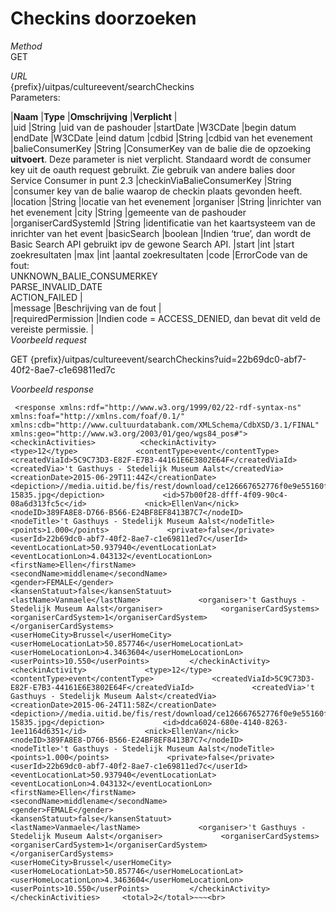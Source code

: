 ---
---

# Checkins doorzoeken

_Method_  
 GET

_URL_  
 {prefix}/uitpas/cultureevent/searchCheckins  
 Parameters:

 |**Naam** |**Type** |**Omschrijving** |**Verplicht** |  
 |uid |String |uid van de pashouder |startDate |W3CDate |begin datum |endDate |W3CDate |eind datum |cdbid |String |cdbid van het evenement |balieConsumerKey |String |ConsumerKey van de balie die de opzoeking **uitvoert**. Deze parameter is niet verplicht. Standaard wordt de consumer key uit de oauth request gebruikt. Zie gebruik van andere balies door Service Consumer in punt 2.3 |checkinViaBalieConsumerKey |String |consumer key van de balie waarop de checkin plaats gevonden heeft. |location |String |locatie van het evenement |organiser |String |inrichter van het evenement |city |String |gemeente van de pashouder |organiserCardSystemId |String |identificatie van het kaartsysteem van de inrichter van het event |basicSearch |boolean |Indien ‘true’, dan wordt de Basic Search API gebruikt ipv de gewone Search API. |start |int |start zoekresultaten |max |int |aantal zoekresultaten |code |ErrorCode van de fout:  
 UNKNOWN\_BALIE\_CONSUMERKEY  
 PARSE\_INVALID\_DATE  
 ACTION\_FAILED |  
 |message |Beschrijving van de fout |  
 |requiredPermission |Indien code = ACCESS\_DENIED, dan bevat dit veld de vereiste permissie. |  
_Voorbeeld request_

GET {prefix}/uitpas/cultureevent/searchCheckins?uid=22b69dc0-abf7-40f2-8ae7-c1e69811ed7c

_Voorbeeld response_

~~~
 <response xmlns:rdf="http://www.w3.org/1999/02/22-rdf-syntax-ns" xmlns:foaf="http://xmlns.com/foaf/0.1/" xmlns:cdb="http://www.cultuurdatabank.com/XMLSchema/CdbXSD/3.1/FINAL" xmlns:geo="http://www.w3.org/2003/01/geo/wgs84_pos#">     <checkinActivities>          <checkinActivity>             <type>12</type>             <contentType>event</contentType>             <createdViaId>5C9C73D3-E82F-E7B3-44161E6E3802E64F</createdViaId>             <createdVia>'t Gasthuys - Stedelijk Museum Aalst</createdVia>             <creationDate>2015-06-29T11:44Z</creationDate>             <depiction>//media.uitid.be/fis/rest/download/ce126667652776f0e9e55160f12f5478/uiv/picture-15835.jpg</depiction>             <id>57b00f28-dfff-4f09-90c4-08a6d313fc5c</id>             <nick>EllenVan</nick>             <nodeID>389FA8E8-D766-B566-E24BF8EF8413B7C7</nodeID>             <nodeTitle>'t Gasthuys - Stedelijk Museum Aalst</nodeTitle>             <points>1.000</points>             <private>false</private>             <userId>22b69dc0-abf7-40f2-8ae7-c1e69811ed7c</userId>             <eventLocationLat>50.937940</eventLocationLat>             <eventLocationLon>4.043132</eventLocationLon>             <firstName>Ellen</firstName>             <secondName>middlename</secondName>             <gender>FEMALE</gender>             <kansenStatuut>false</kansenStatuut>             <lastName>Vanmaele</lastName>             <organiser>'t Gasthuys - Stedelijk Museum Aalst</organiser>             <organiserCardSystems>                 <organiserCardSystem>1</organiserCardSystem>             </organiserCardSystems>             <userHomeCity>Brussel</userHomeCity>             <userHomeLocationLat>50.857746</userHomeLocationLat>             <userHomeLocationLon>4.3463604</userHomeLocationLon>             <userPoints>10.550</userPoints>         </checkinActivity>         <checkinActivity>             <type>12</type>             <contentType>event</contentType>             <createdViaId>5C9C73D3-E82F-E7B3-44161E6E3802E64F</createdViaId>             <createdVia>'t Gasthuys - Stedelijk Museum Aalst</createdVia>             <creationDate>2015-06-24T11:58Z</creationDate>             <depiction>//media.uitid.be/fis/rest/download/ce126667652776f0e9e55160f12f5478/uiv/picture-15835.jpg</depiction>             <id>ddca6024-680e-4140-8263-1ee1164d6351</id>             <nick>EllenVan</nick>             <nodeID>389FA8E8-D766-B566-E24BF8EF8413B7C7</nodeID>             <nodeTitle>'t Gasthuys - Stedelijk Museum Aalst</nodeTitle>             <points>1.000</points>             <private>false</private>             <userId>22b69dc0-abf7-40f2-8ae7-c1e69811ed7c</userId>             <eventLocationLat>50.937940</eventLocationLat>             <eventLocationLon>4.043132</eventLocationLon>             <firstName>Ellen</firstName>             <secondName>middlename</secondName>             <gender>FEMALE</gender>             <kansenStatuut>false</kansenStatuut>             <lastName>Vanmaele</lastName>             <organiser>'t Gasthuys - Stedelijk Museum Aalst</organiser>             <organiserCardSystems>                 <organiserCardSystem>1</organiserCardSystem>             </organiserCardSystems>             <userHomeCity>Brussel</userHomeCity>             <userHomeLocationLat>50.857746</userHomeLocationLat>             <userHomeLocationLon>4.3463604</userHomeLocationLon>             <userPoints>10.550</userPoints>         </checkinActivity>      </checkinActivities>     <total>2</total>~~~<br>